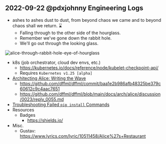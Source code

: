 ## 2022-09-22 @pdxjohnny Engineering Logs

- ashes to ashes dust to dust, from beyond chaos we came and to beyond chaos shall we return. ⌛️
  - Falling through to the other side of the hourglass.
  - Remember we've gone down the rabbit hole.
  - We'll go out through the looking glass.

![alice-through-rabbit-hole-eye-of-hourglass](https://user-images.githubusercontent.com/5950433/191897229-0cd824ad-5368-45ce-8f60-c9aa814cdfd0.gif)

- k8s (job orchestrator, cloud dev envs, etc.)
  - https://kubernetes.io/docs/reference/node/kubelet-checkpoint-api/
  - Requires `Kubernetes v1.25 [alpha]`
- [Architecting Alice: Writing the Wave](https://github.com/dffml/dffml/blob/main/docs/tutorials/rolling_alice/0000_architecting_alice/0004_writing_the_wave.md)
  - https://github.com/dffml/dffml/commit/baa1e2b986afb48325be379c60612c9c4aac7651
  - https://github.com/dffml/dffml/blob/main/docs/arch/alice/discussion/0023/reply_0055.md
- [Troubleshooting Failed `pip install` Commands](https://github.com/intel/dffml/discussions/1406#discussioncomment-3710985)
- Resources
  - Badges
    - https://shields.io/
- Misc.
  - Gustav: https://www.lyrics.com/lyric/10511458/Alice%27s+Restaurant